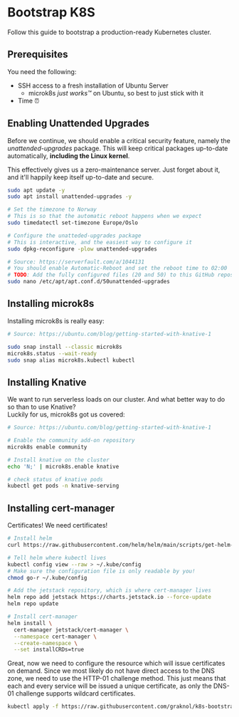 # Bootstrap K8S
Follow this guide to bootstrap a production-ready Kubernetes cluster.

## Prerequisites

You need the following:
- SSH access to a fresh installation of Ubuntu Server
    * microk8s *just works™️* on Ubuntu, so best to just stick with it
- Time ⏰

## Enabling Unattended Upgrades

Before we continue, we should enable a critical security feature, namely the *unattended-upgrades* package.
This will keep critical packages up-to-date automatically, **including the Linux kernel**.

This effectively gives us a zero-maintenance server. Just forget about it, and it'll happily keep itself up-to-date and secure.

```sh
sudo apt update -y
sudo apt install unattended-upgrades -y

# Set the timezone to Norway
# This is so that the automatic reboot happens when we expect
sudo timedatectl set-timezone Europe/Oslo

# Configure the unatteded-upgrades package
# This is interactive, and the easiest way to configure it
sudo dpkg-reconfigure -plow unattended-upgrades

# Source: https://serverfault.com/a/1044131
# You should enable Automatic-Reboot and set the reboot time to 02:00
# TODO: Add the fully configured files (20 and 50) to this GitHub repository and use wget -O ... to pull it and configure it automatically; skipping the interactive step above.
sudo nano /etc/apt/apt.conf.d/50unattended-upgrades
```

## Installing microk8s

Installing microk8s is really easy:

```sh
# Source: https://ubuntu.com/blog/getting-started-with-knative-1

sudo snap install --classic microk8s
microk8s.status --wait-ready
sudo snap alias microk8s.kubectl kubectl
```

## Installing Knative

We want to run serverless loads on our cluster. And what better way to do so than to use Knative?  
Luckily for us, microk8s got us covered:

```sh
# Source: https://ubuntu.com/blog/getting-started-with-knative-1

# Enable the community add-on repository
microk8s enable community

# Install knative on the cluster
echo 'N;' | microk8s.enable knative

# check status of knative pods
kubectl get pods -n knative-serving
```

## Installing cert-manager

Certificates! We need certificates!

```sh
# Install helm
curl https://raw.githubusercontent.com/helm/helm/main/scripts/get-helm-3 | bash

# Tell helm where kubectl lives
kubectl config view --raw > ~/.kube/config
# Make sure the configuration file is only readable by you!
chmod go-r ~/.kube/config

# Add the jetstack repository, which is where cert-manager lives
helm repo add jetstack https://charts.jetstack.io --force-update
helm repo update

# Install cert-manager
helm install \
  cert-manager jetstack/cert-manager \
  --namespace cert-manager \
  --create-namespace \
  --set installCRDs=true
```

Great, now we need to configure the resource which will issue certificates on demand.
Since we most likely do not have direct access to the DNS zone, we need to use the
HTTP-01 challenge method. This just means that each and every service will be issued
a unique certificate, as only the DNS-01 challenge supports wildcard certificates.

```sh
kubectl apply -f https://raw.githubusercontent.com/graknol/k8s-bootstrap-production/main/yaml/http-01-cluster-issuer.yaml
```